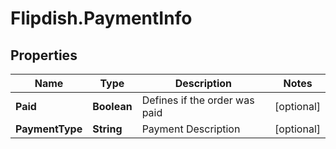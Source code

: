 # Flipdish.PaymentInfo

## Properties

Name | Type | Description | Notes
------------ | ------------- | ------------- | -------------
**Paid** | **Boolean** | Defines if the order was paid | [optional] 
**PaymentType** | **String** | Payment Description | [optional] 



